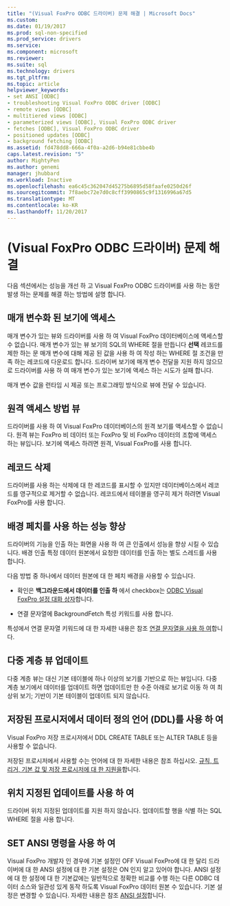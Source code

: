 ```yaml
---
title: "(Visual FoxPro ODBC 드라이버) 문제 해결 | Microsoft Docs"
ms.custom: 
ms.date: 01/19/2017
ms.prod: sql-non-specified
ms.prod_service: drivers
ms.service: 
ms.component: microsoft
ms.reviewer: 
ms.suite: sql
ms.technology: drivers
ms.tgt_pltfrm: 
ms.topic: article
helpviewer_keywords:
- set ANSI [ODBC]
- troubleshooting Visual FoxPro ODBC driver [ODBC]
- remote views [ODBC]
- multitiered views [ODBC]
- parameterized views [ODBC], Visual FoxPro ODBC driver
- fetches [ODBC], Visual FoxPro ODBC driver
- positioned updates [ODBC]
- background fetching [ODBC]
ms.assetid: fd478dd8-666a-4f0a-a2d6-b94e81cbbe4b
caps.latest.revision: "5"
author: MightyPen
ms.author: genemi
manager: jhubbard
ms.workload: Inactive
ms.openlocfilehash: ea6c45c362047d45275b6895d58faafe0250d26f
ms.sourcegitcommit: 7f8aebc72e7d0c8cff3990865c9f1316996a67d5
ms.translationtype: MT
ms.contentlocale: ko-KR
ms.lasthandoff: 11/20/2017
---
```

# <a name="troubleshooting-visual-foxpro-odbc-driver"></a>(Visual FoxPro ODBC 드라이버) 문제 해결
다음 섹션에서는 성능을 개선 하 고 Visual FoxPro ODBC 드라이버를 사용 하는 동안 발생 하는 문제를 해결 하는 방법에 설명 합니다.  
  
## <a name="accessing-parameterized-views"></a>매개 변수화 된 보기에 액세스  
 매개 변수가 있는 뷰와 드라이버를 사용 하 여 Visual FoxPro 데이터베이스에 액세스할 수 없습니다. 매개 변수가 있는 뷰 보기의 SQL의 WHERE 절을 만듭니다 **선택** 레코드를 제한 하는 문 매개 변수에 대해 제공 된 값을 사용 하 여 작성 하는 WHERE 절 조건을 만족 하는 레코드에 다운로드 합니다. 드라이버 보기에 매개 변수 전달을 지원 하지 않으므로 드라이버를 사용 하 여 매개 변수가 있는 보기에 액세스 하는 시도가 실패 합니다.  
  
 매개 변수 값을 런타임 시 제공 또는 프로그래밍 방식으로 뷰에 전달 수 있습니다.  
  
## <a name="accessing-remote-views"></a>원격 액세스 방법 뷰  
 드라이버를 사용 하 여 Visual FoxPro 데이터베이스의 원격 보기를 액세스할 수 없습니다. 원격 뷰는 FoxPro 비 데이터 또는 FoxPro 및 비 FoxPro 데이터의 조합에 액세스 하는 뷰입니다. 보기에 액세스 하려면 원격, Visual FoxPro를 사용 합니다.  
  
## <a name="deleting-records"></a>레코드 삭제  
 드라이버를 사용 하는 삭제에 대 한 레코드를 표시할 수 있지만 데이터베이스에서 레코드를 영구적으로 제거할 수 없습니다. 레코드에서 테이블을 영구히 제거 하려면 Visual FoxPro를 사용 합니다.  
  
## <a name="increasing-performance-using-background-fetching"></a>배경 페치를 사용 하는 성능 향상  
 드라이버의 기능을 인출 하는 화면을 사용 하 여 큰 인출에서 성능을 향상 시킬 수 있습니다. 배경 인출 특정 데이터 원본에서 요청한 데이터를 인출 하는 별도 스레드를 사용 합니다.  
  
 다음 방법 중 하나에서 데이터 원본에 대 한 페치 배경을 사용할 수 있습니다.  
  
-   확인은 **백그라운드에서 데이터를 인출 하** 에서 checkbox는 [ODBC Visual FoxPro 설정 대화 상자](../../odbc/microsoft/odbc-visual-foxpro-setup-dialog-box.md)합니다.  
  
-   연결 문자열에 BackgroundFetch 특성 키워드를 사용 합니다.  
  
 특성에서 연결 문자열 키워드에 대 한 자세한 내용은 참조 [연결 문자열을 사용 하 여](../../odbc/microsoft/using-connection-strings.md)합니다.  
  
## <a name="updating-multitiered-views"></a>다중 계층 뷰 업데이트  
 다중 계층 뷰는 대신 기본 테이블에 하나 이상의 보기를 기반으로 하는 뷰입니다. 다중 계층 보기에서 데이터를 업데이트 하면 업데이트만 한 수준 아래로 보기로 이동 하 여 최상위 보기; 기반이 기본 테이블이 업데이트 되지 않습니다.  
  
## <a name="using-data-definition-language-ddl-in-stored-procedures"></a>저장된 프로시저에서 데이터 정의 언어 (DDL)를 사용 하 여  
 Visual FoxPro 저장 프로시저에서 DDL CREATE TABLE 또는 ALTER TABLE 등을 사용할 수 없습니다.  
  
 저장된 프로시저에서 사용할 수는 언어에 대 한 자세한 내용은 참조 하십시오. [규칙, 트리거, 기본 값 및 저장 프로시저에 대 한 지원을](../../odbc/microsoft/support-rules-triggers-defaults-stored-procedures-visual-foxpro-odbc-driver.md)합니다.  
  
## <a name="using-positioned-updates"></a>위치 지정된 업데이트를 사용 하 여  
 드라이버 위치 지정된 업데이트를 지원 하지 않습니다. 업데이트할 행을 식별 하는 SQL WHERE 절을 사용 합니다.  
  
## <a name="using-the-set-ansi-command"></a>SET ANSI 명령을 사용 하 여  
 Visual FoxPro 개발자 인 경우에 기본 설정인 OFF Visual FoxPro에 대 한 달리 드라이버에 대 한 ANSI 설정에 대 한 기본 설정은 ON 인지 알고 있어야 합니다. ANSI 설정에 대 한 설정에 대 한 기본값에는 일반적으로 정확한 비교를 수행 하는 다른 ODBC 데이터 소스와 일관성 있게 동작 하도록 Visual FoxPro 데이터 원본 수 있습니다. 기본 설정은 변경할 수 있습니다. 자세한 내용은 참조 [ANSI 설정](../../odbc/microsoft/set-ansi-command.md)합니다.
